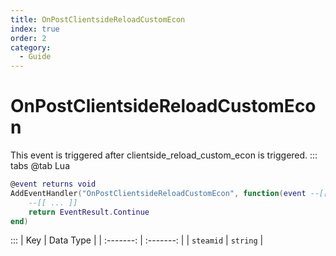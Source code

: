 ```yaml
---
title: OnPostClientsideReloadCustomEcon
index: true
order: 2
category:
  - Guide
---
```


# OnPostClientsideReloadCustomEcon
This event is triggered after clientside_reload_custom_econ is triggered.
::: tabs
@tab Lua
```lua
@event returns void
AddEventHandler("OnPostClientsideReloadCustomEcon", function(event --[[ Event ]])
    --[[ ... ]]
    return EventResult.Continue
end)
```

:::
|    Key    | Data Type |
| :-------: | :-------: |
| `steamid` |  `string` |